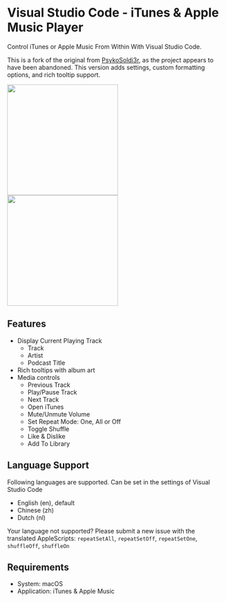 # Visual Studio Code - iTunes & Apple Music Player

Control iTunes or Apple Music From Within With Visual Studio Code.

This is a fork of the original from [PsykoSoldi3r](https://github.com/PsykoSoldi3r/vscode-itunes), as the project appears to have been abandoned. This version adds settings, custom formatting options, and rich tooltip support.

<img src="https://raw.githubusercontent.com/dnedry2/vscode-itunes/master/images/Tooltip-V.png" width="256"> <img src="https://raw.githubusercontent.com/dnedry2/vscode-itunes/master/images/Tooltip-H.png" width="256">

## Features

* Display Current Playing Track
    * Track
    * Artist
    * Podcast Title
* Rich tooltips with album art
* Media controls
    * Previous Track
    * Play/Pause Track
    * Next Track
    * Open iTunes
    * Mute/Unmute Volume
    * Set Repeat Mode: One, All or Off
    * Toggle Shuffle
    * Like & Dislike 
    * Add To Library

## Language Support

Following languages are supported. Can be set in the settings of Visual Studio Code
* English (en), default
* Chinese (zh)
* Dutch (nl)

Your language not supported? Please submit a new issue with the translated AppleScripts: `repeatSetAll`, `repeatSetOff`, `repeatSetOne`, `shuffleOff`, `shuffleOn`

## Requirements

* System: macOS
* Application: iTunes & Apple Music
